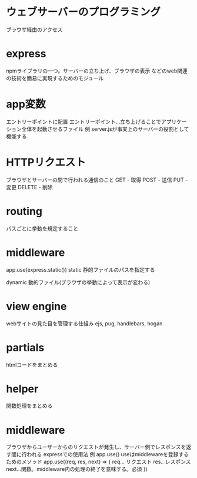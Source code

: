 # ウェブサーバーのプログラミング
ブラウザ経由のアクセス


# express
npmライブラリの一つ。サーバーの立ち上げ、ブラウザの表示
などのweb関連の技術を簡易に実現するためのモジュール

# app変数
エントリーポイントに配置
エントリーポイント...立ち上げることでアプリケーション全体を起動させるファイル
例
server.jsが事実上のサーバーの役割として機能する

# HTTPリクエスト
ブラウザとサーバーの間で行われる通信のこと
GET - 取得
POST - 送信
PUT - 変更
DELETE - 削除

# routing
パスごとに挙動を規定すること


# middleware
app.use(express.static())
static
静的ファイルのパスを指定する

dynamic
動的ファイル(ブラウザの挙動によって表示が変わる)


# view engine
webサイトの見た目を管理する仕組み
ejs, pug, handlebars, hogan

# partials
htmlコードをまとめる

# helper
関数処理をまとめる


# middleware
ブラウザからユーザーからのリクエストが発生し、サーバー側でレスポンスを返す間に行われる
expressでの使用法
例
app.use() useはmiddlewareを登録するためのメソッド
app.use((req, res, next) => {
  req... リクエスト
  res.. レスポンス
  next...関数。middleware内の処理の終了を意味する。必須
})
